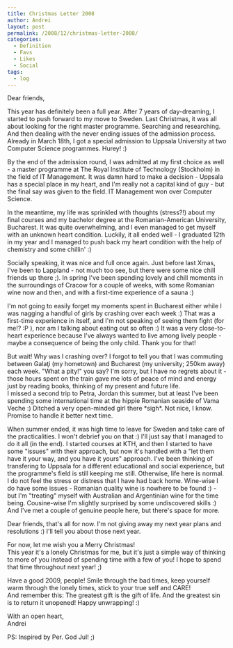```yaml
---
title: Christmas Letter 2008
author: Andrei
layout: post
permalink: /2008/12/christmas-letter-2008/
categories:
  - Definition
  - Favs
  - Likes
  - Social
tags:
  - log
---
```

Dear friends,

This year has definitely been a full year. After 7 years of day-dreaming, I started to push forward to my move to Sweden. Last Christmas, it was all about looking for the right master programme. Searching and researching. And then dealing with the never ending issues of the admission process. Already in March 18th, I got a special admission to Uppsala University at two Computer Science programmes. Hurey! :)

By the end of the admission round, I was admitted at my first choice as well - a master programme at The Royal Institute of Technology (Stockholm) in the field of IT Management. It was damn hard to make a decision - Uppsala has a special place in my heart, and I'm really not a capital kind of guy - but the final say was given to the field. IT Management won over Computer Science.

In the meantime, my life was sprinkled with thoughts (stress?!) about my final courses and my bachelor degree at the Romanian-American University, Bucharest. It was quite overwhelming, and I even managed to get myself with an unknown heart condition. Luckily, it all ended well - I graduated 12th in my year and I managed to push back my heart condition with the help of chemistry and some chillin' :)

Socially speaking, it was nice and full once again. Just before last Xmas, I've been to Lappland - not much too see, but there were some nice chill friends up there ;). In spring I've been spending lovely and chill moments in the surroundings of Cracow for a couple of weeks, with some Romanian wine now and then, and with a first-time experience of a sauna :)

I'm not going to easily forget my moments spent in Bucharest either while I was nagging a handful of girls by crashing over each week :) That was a first-time experience in itself, and I'm not speaking of seeing them fight (for me!? :P ), nor am I talking about eating out so often :) It was a very close-to-heart experience because I've always wanted to live among lively people - maybe a consequence of being the only child. Thank you for that!

But wait! Why was I crashing over? I forgot to tell you that I was commuting between Galaţi (my hometown) and Bucharest (my university; 250km away) each week. "What a pity!" you say? I'm sorry, but I have no regrets about it - those hours spent on the train gave me lots of peace of mind and energy just by reading books, thinking of my present and future life.  
I missed a second trip to Petra, Jordan this summer, but at least I've been spending some international time at the hippie Romanian seaside of Vama Veche :) Ditched a very open-minded girl there \*sigh\*. Not nice, I know. Promise to handle it better next time.

When summer ended, it was high time to leave for Sweden and take care of the practicalities. I won't debrief you on that :) I'll just say that I managed to do it all (in the end). I started courses at KTH, and then I started to have some "issues" with their approach, but now it's handled with a "let them have it your way, and you have it yours" approach. I've been thinking of transfering to Uppsala for a different educational and social experience, but the programme's field is still keeping me still. Otherwise, life here is normal. I do not feel the stress or distress that I have had back home. Wine-wise I do have some issues - Romanian quality wine is nowhere to be found :) - but I'm "treating" myself with Australian and Argentinian wine for the time being. Cousine-wise I'm slightly surprised by some undiscovered skills :) And I've met a couple of genuine people here, but there's space for more.

Dear friends, that's all for now. I'm not giving away my next year plans and resolutions :) I'll tell you about those next year.

For now, let me wish you a Merry Christmas!  
This year it's a lonely Christmas for me, but it's just a simple way of thinking to more of you instead of spending time with a few of you! I hope to spend that time throughout next year! ;)

Have a good 2009, people! Smile through the bad times, keep yourself warm through the lonely times, stick to your true self and CARE!  
And remember this: The greatest gift is the gift of life. And the greatest sin is to return it unopened! Happy unwrapping! :)

With an open heart,  
Andrei

PS: Inspired by Per. God Jul! ;)